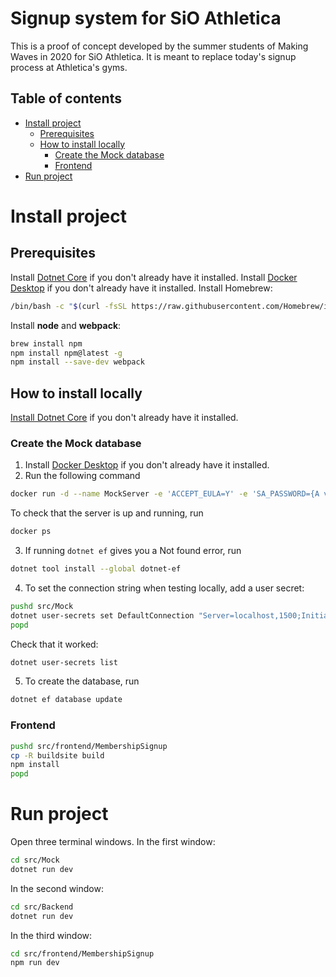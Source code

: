 # Signup system for SiO Athletica
This is a proof of concept developed by the summer students of Making Waves in 2020 for SiO Athletica. It is meant to replace today's signup process at Athletica's gyms. 

## Table of contents
- [Install project](#install-project)
  - [Prerequisites](#prerequisites)
  - [How to install locally](#how-to-install-locally)
    - [Create the Mock database](#create-the-mock-database)
    - [Frontend](#frontend)
- [Run project](#run-project)
    

# Install project
## Prerequisites
Install [Dotnet Core](https://dotnet.microsoft.com/download) if you don't already have it installed.
Install [Docker Desktop](https://www.docker.com/get-started) if you don't already have it installed.
Install Homebrew:
```bash
/bin/bash -c "$(curl -fsSL https://raw.githubusercontent.com/Homebrew/install/master/install.sh)"
```
Install **node** and **webpack**:
```bash
brew install npm
npm install npm@latest -g
npm install --save-dev webpack
```


## How to install locally
[Install Dotnet Core](https://dotnet.microsoft.com/download) if you don't already have it installed.
### Create the Mock database
1. Install [Docker Desktop](https://www.docker.com/get-started) if you don't already have it installed.
2. Run the following command

```bash
docker run -d --name MockServer -e 'ACCEPT_EULA=Y' -e 'SA_PASSWORD={A very secret password}' -p 1500:1433 mcr.microsoft.com/mssql/server:2019-latest
```

To check that the server is up and running, run

```bash
docker ps
```

3. If running `dotnet ef` gives you a Not found error, run

```bash
dotnet tool install --global dotnet-ef
```

4. To set the connection string when testing locally, add a user secret:

```bash
pushd src/Mock
dotnet user-secrets set DefaultConnection "Server=localhost,1500;Initial Catalog=MockDB;User ID=sa;Password={The very secret password}"
popd
```

Check that it worked:

```bash
dotnet user-secrets list
```

5. To create the database, run

```bash
dotnet ef database update
```


### Frontend
```bash
pushd src/frontend/MembershipSignup
cp -R buildsite build
npm install
popd
```

# Run project
Open three terminal windows.
In the first window:
```bash
cd src/Mock
dotnet run dev
```

In the second window:
```bash
cd src/Backend
dotnet run dev
```

In the third window:
```bash
cd src/frontend/MembershipSignup
npm run dev
```
